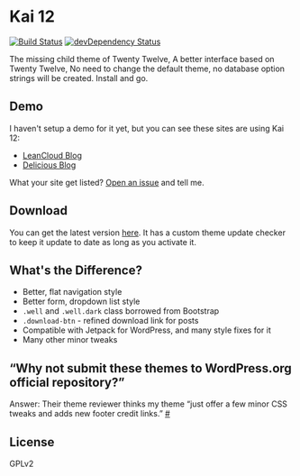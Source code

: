 # Kai 12
[![Build Status](https://travis-ci.org/sparanoid/kai-12.svg)](https://travis-ci.org/sparanoid/kai-12)
[![devDependency Status](https://david-dm.org/sparanoid/kai-12/dev-status.svg)](https://david-dm.org/sparanoid/kai-12#info=devDependencies)

The missing child theme of Twenty Twelve, A better interface based on Twenty Twelve, No need to change the default theme, no database option strings will be created. Install and go.

## Demo

I haven't setup a demo for it yet, but you can see these sites are using Kai 12:

- [LeanCloud Blog](http://blog.leancloud.cn/)
- [Delicious Blog](http://blog.delicious.com/)

What your site get listed? [Open an issue](https://github.com/sparanoid/kai-12/issues) and tell me.

## Download

You can get the latest version [here][dl]. It has a custom theme update checker to keep it update to date as long as you activate it.

## What's the Difference?

- Better, flat navigation style
- Better form, dropdown list style
- `.well` and `.well.dark` class borrowed from Bootstrap
- `.download-btn` - refined download link for posts
- Compatible with Jetpack for WordPress, and many style fixes for it
- Many other minor tweaks

## “Why not submit these themes to WordPress.org official repository?”

Answer: Their theme reviewer thinks my theme “just offer a few minor CSS tweaks and adds new footer credit links.” [#](http://themes.trac.wordpress.org/ticket/10728)

## License

GPLv2

[dl]: https://github.com/sparanoid/kai-12/releases
